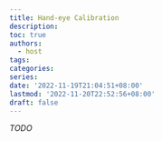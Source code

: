 ```yaml
---
title: Hand-eye Calibration
description:
toc: true
authors:
  - host
tags:
categories:
series:
date: '2022-11-19T21:04:51+08:00'
lastmod: '2022-11-20T22:52:56+08:00'
draft: false
---
```


_TODO_